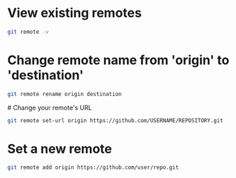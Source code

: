 


# View existing remotes
```bash
git remote -v
```

# Change remote name from 'origin' to 'destination'
```bash
git remote rename origin destination
```

# Change your remote's URL
```bash
git remote set-url origin https://github.com/USERNAME/REPOSITORY.git
```


# Set a new remote
```bash
git remote add origin https://github.com/user/repo.git
```
